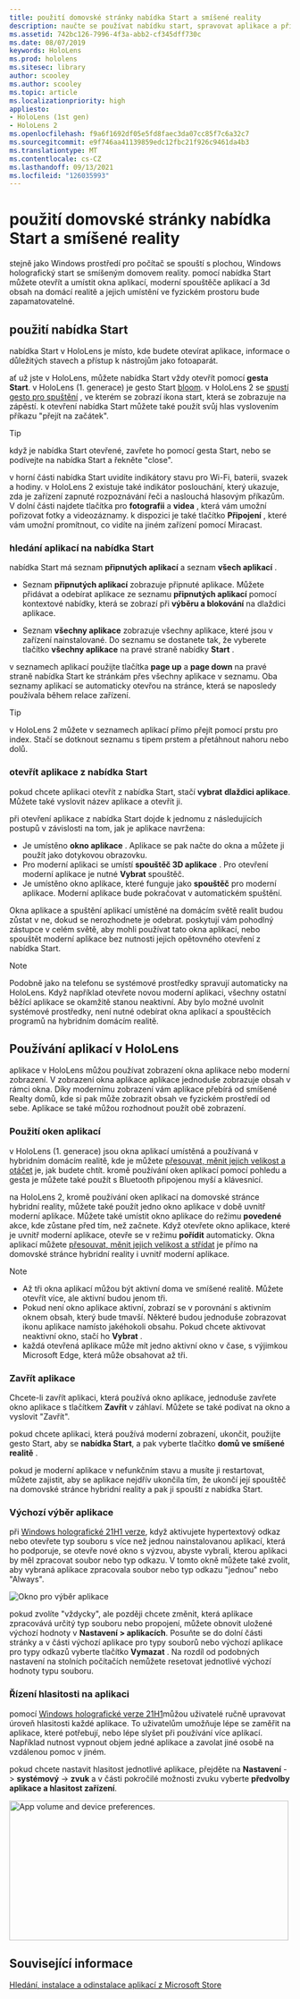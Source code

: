 ```yaml
---
title: použití domovské stránky nabídka Start a smíšené reality
description: naučte se používat nabídku start, spravovat aplikace a přistupovat k nim a v zařízeních HoloLens navigovat domácí realitu.
ms.assetid: 742bc126-7996-4f3a-abb2-cf345dff730c
ms.date: 08/07/2019
keywords: HoloLens
ms.prod: hololens
ms.sitesec: library
author: scooley
ms.author: scooley
ms.topic: article
ms.localizationpriority: high
appliesto:
- HoloLens (1st gen)
- HoloLens 2
ms.openlocfilehash: f9a6f1692df05e5fd8faec3da07cc85f7c6a32c7
ms.sourcegitcommit: e9f746aa41139859edc12fbc21f926c9461da4b3
ms.translationtype: MT
ms.contentlocale: cs-CZ
ms.lasthandoff: 09/13/2021
ms.locfileid: "126035993"
---
```

# <a name="use-the-start-menu-and-mixed-reality-home"></a>použití domovské stránky nabídka Start a smíšené reality

stejně jako Windows prostředí pro počítač se spouští s plochou, Windows holografický start se smíšeným domovem reality.  pomocí nabídka Start můžete otevřít a umístit okna aplikací, moderní spouštěče aplikací a 3d obsah na domácí realitě a jejich umístění ve fyzickém prostoru bude zapamatovatelné.

## <a name="use-the-start-menu"></a>použití nabídka Start

nabídka Start v HoloLens je místo, kde budete otevírat aplikace, informace o důležitých stavech a přístup k nástrojům jako fotoaparát.

ať už jste v HoloLens, můžete nabídka Start vždy otevřít pomocí **gesta Start**.  v HoloLens (1. generace) je gesto Start [bloom](https://support.microsoft.com/help/12644/hololens-use-gestures). v HoloLens 2 se [spustí gesto pro spuštění](hololens2-basic-usage.md#start-gesture) , ve kterém se zobrazí ikona start, která se zobrazuje na zápěstí.  k otevření nabídka Start můžete také použít svůj hlas vyslovením příkazu "přejít na začátek".

> [!TIP]
> když je nabídka Start otevřené, zavřete ho pomocí gesta Start, nebo se podívejte na nabídka Start a řekněte "close".

v horní části nabídka Start uvidíte indikátory stavu pro Wi-Fi, baterii, svazek a hodiny. v HoloLens 2 existuje také indikátor poslouchání, který ukazuje, zda je zařízení zapnuté rozpoznávání řeči a naslouchá hlasovým příkazům. V dolní části najdete tlačítka pro **fotografii** a **videa** , která vám umožní pořizovat fotky a videozáznamy.  k dispozici je také tlačítko **Připojení** , které vám umožní promítnout, co vidíte na jiném zařízení pomocí Miracast.

### <a name="find-apps-on-start-menu"></a>hledání aplikací na nabídka Start

nabídka Start má seznam **připnutých aplikací** a seznam **všech aplikací** .

- Seznam **připnutých aplikací** zobrazuje připnuté aplikace. Můžete přidávat a odebírat aplikace ze seznamu **připnutých aplikací** pomocí kontextové nabídky, která se zobrazí při **výběru a blokování** na dlaždici aplikace.

- Seznam **všechny aplikace** zobrazuje všechny aplikace, které jsou v zařízení nainstalované.  Do seznamu se dostanete tak, že vyberete tlačítko **všechny aplikace** na pravé straně nabídky **Start** .

v seznamech aplikací použijte tlačítka **page up** a **page down** na pravé straně nabídka Start ke stránkám přes všechny aplikace v seznamu.  Oba seznamy aplikací se automaticky otevřou na stránce, která se naposledy používala během relace zařízení.

> [!TIP]
> v HoloLens 2 můžete v seznamech aplikací přímo přejít pomocí prstu pro index. Stačí se dotknout seznamu s tipem prstem a přetáhnout nahoru nebo dolů.

### <a name="open-apps-from-start-menu"></a>otevřít aplikace z nabídka Start

pokud chcete aplikaci otevřít z nabídka Start, stačí **vybrat** **dlaždici aplikace**. Můžete také vyslovit název aplikace a otevřít ji.

při otevření aplikace z nabídka Start dojde k jednomu z následujících postupů v závislosti na tom, jak je aplikace navržena:

- Je umístěno **okno aplikace** . Aplikace se pak načte do okna a můžete ji použít jako dotykovou obrazovku.
- Pro moderní aplikaci se umístí **spouštěč 3D aplikace** . Pro otevření moderní aplikace je nutné **Vybrat** spouštěč.
- Je umístěno okno aplikace, které funguje jako **spouštěč** pro moderní aplikace. Moderní aplikace bude pokračovat v automatickém spuštění.

Okna aplikace a spuštění aplikací umístěné na domácím světě realit budou zůstat v ne, dokud se nerozhodnete je odebrat.  poskytují vám pohodlný zástupce v celém světě, aby mohli používat tato okna aplikací, nebo spouštět moderní aplikace bez nutnosti jejich opětovného otevření z nabídka Start. 

> [!NOTE]
>Podobně jako na telefonu se systémové prostředky spravují automaticky na HoloLens.  Když například otevřete novou moderní aplikaci, všechny ostatní běžící aplikace se okamžitě stanou neaktivní. Aby bylo možné uvolnit systémové prostředky, není nutné odebírat okna aplikací a spouštěcích programů na hybridním domácím realitě. 

## <a name="using-apps-on-hololens"></a>Používání aplikací v HoloLens

aplikace v HoloLens můžou používat zobrazení okna aplikace nebo moderní zobrazení. V zobrazení okna aplikace aplikace jednoduše zobrazuje obsah v rámci okna. Díky modernímu zobrazení vám aplikace přebírá od smíšené Realty domů, kde si pak může zobrazit obsah ve fyzickém prostředí od sebe. Aplikace se také můžou rozhodnout použít obě zobrazení.

### <a name="use-app-windows"></a>Použití oken aplikací

v HoloLens (1. generace) jsou okna aplikací umístěná a používaná v hybridním domácím realitě, kde je můžete [přesouvat, měnit jejich velikost a otáčet](hololens1-basic-usage.md#move-resize-and-rotate-apps) je, jak budete chtít. kromě používání oken aplikací pomocí pohledu a gesta je můžete také použít s Bluetooth připojenou myší a klávesnicí.

na HoloLens 2, kromě používání oken aplikací na domovské stránce hybridní reality, můžete také použít jedno okno aplikace v době uvnitř moderní aplikace. Můžete také umístit okno aplikace do režimu **povedené** akce, kde zůstane před tím, než začnete. Když otevřete okno aplikace, které je uvnitř moderní aplikace, otevře se v režimu **pořídit** automaticky. Okna aplikací můžete [přesouvat, měnit jejich velikost a střídat](hololens2-basic-usage.md#move-resize-and-rotate-holograms) je přímo na domovské stránce hybridní reality i uvnitř moderní aplikace.

> [!NOTE]
>
> - Až tři okna aplikací můžou být aktivní doma ve smíšené realitě. Můžete otevřít více, ale aktivní budou jenom tři.
> - Pokud není okno aplikace aktivní, zobrazí se v porovnání s aktivním oknem obsah, který bude tmavší.  Některé budou jednoduše zobrazovat ikonu aplikace namísto jakéhokoli obsahu.  Pokud chcete aktivovat neaktivní okno, stačí ho **Vybrat** .
> - každá otevřená aplikace může mít jedno aktivní okno v čase, s výjimkou Microsoft Edge, která může obsahovat až tři.

### <a name="close-apps"></a>Zavřít aplikace

Chcete-li zavřít aplikaci, která používá okno aplikace, jednoduše zavřete okno aplikace s tlačítkem **Zavřít** v záhlaví.  Můžete se také podívat na okno a vyslovit "Zavřít".

pokud chcete aplikaci, která používá moderní zobrazení, ukončit, použijte gesto Start, aby se **nabídka Start**, a pak vyberte tlačítko **domů ve smíšené realitě** .

pokud je moderní aplikace v nefunkčním stavu a musíte ji restartovat, můžete zajistit, aby se aplikace nejdřív ukončila tím, že ukončí její spouštěč na domovské stránce hybridní reality a pak ji spouští z nabídka Start.

### <a name="default-app-picker"></a>Výchozí výběr aplikace

při [Windows holografické 21H1 verze](hololens-release-notes.md#windows-holographic-version-21h1), když aktivujete hypertextový odkaz nebo otevřete typ souboru s více než jednou nainstalovanou aplikací, která ho podporuje, se otevře nové okno s výzvou, abyste vybrali, kterou aplikaci by měl zpracovat soubor nebo typ odkazu. V tomto okně můžete také zvolit, aby vybraná aplikace zpracovala soubor nebo typ odkazu "jednou" nebo "Always".

![Okno pro výběr aplikace](images/default-app-picker.png)

pokud zvolíte "vždycky", ale později chcete změnit, která aplikace zpracovává určitý typ souboru nebo propojení, můžete obnovit uložené výchozí hodnoty v **Nastavení > aplikacích**. Posuňte se do dolní části stránky a v části výchozí aplikace pro typy souborů nebo výchozí aplikace pro typy odkazů vyberte tlačítko **Vymazat** . Na rozdíl od podobných nastavení na stolních počítačích nemůžete resetovat jednotlivé výchozí hodnoty typu souboru.

### <a name="per-app-volume-control"></a>Řízení hlasitosti na aplikaci

pomocí [Windows holografické verze 21H1](hololens-release-notes.md#windows-holographic-version-21h1)můžou uživatelé ručně upravovat úroveň hlasitosti každé aplikace. To uživatelům umožňuje lépe se zaměřit na aplikace, které potřebují, nebo lépe slyšet při používání více aplikací. Například nutnost vypnout objem jedné aplikace a zavolat jiné osobě na vzdálenou pomoc v jiném.

pokud chcete nastavit hlasitost jednotlivé aplikace, přejděte na **Nastavení**  ->  **systémový**  ->  **zvuk** a v části pokročilé možnosti zvuku vyberte **předvolby aplikace a hlasitost zařízení**.

 <img alt="App volume and device preferences." src="./images/volume-per-app.jpg" width="500" height="250" />

## <a name="related-info"></a>Související informace

[Hledání, instalace a odinstalace aplikací z Microsoft Store](holographic-store-apps.md)
